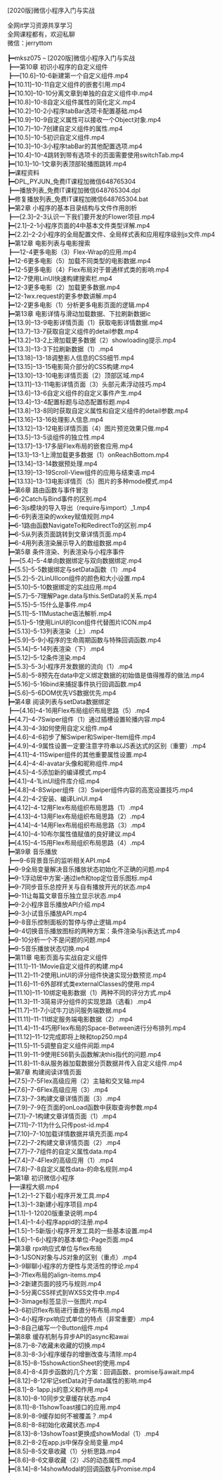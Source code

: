 [2020版]微信小程序入门与实战

全网it学习资源共享学习<br>全网课程都有，欢迎私聊<br>微信：jerryttom<br>

┣━mksz075 – [2020版]微信小程序入门与实战<br> ┣━第10章 初识小程序的自定义组件<br> ┣━[10.6]–10-6新建第一个自定义组件.mp4<br> ┣━[10.11]–10-11自定义组件的嵌套引用.mp4<br> ┣━[10.10]–10-10分离文章到单独的自定义组件中.mp4<br> ┣━[10.8]–10-8自定义组件属性的简化定义.mp4<br> ┣━[10.2]–10-2小程序tabBar选项卡配置基础.mp4<br> ┣━[10.9]–10-9自定义属性可以接收一个Object对象.mp4<br> ┣━[10.7]–10-7创建自定义组件的属性.mp4<br> ┣━[10.5]–10-5初识自定义组件.mp4<br> ┣━[10.3]–10-3小程序tabBar的其他配置选项.mp4<br> ┣━[10.4]–10-4跳转到带有选项卡的页面需要使用switchTab.mp4<br> ┣━[10.1]–10-1文章列表顶部轮播图跳转.mp4<br> ┣━课程资料<br> ┣━DPL_PYJUN_免费IT课程加微信648765304<br> ┣━播放列表_免费IT课程加微信648765304.dpl<br> ┣━修复播放列表_免费IT课程加微信648765304.bat<br> ┣━第2章 小程序的基本目录结构与文件作用剖析<br> ┣━[2.3]–2-3认识一下我们要开发的Flower项目.mp4<br> ┣━[2.1]–2-1小程序页面的4中基本文件类型详解.mp4<br> ┣━[2.2]–2-2小程序的全局配置文件、全局样式表和应用程序级别js文件.mp4<br> ┣━第12章 电影列表与电影搜索<br> ┣━12-4更多电影（3）Flex-Wrap的应用.mp4<br> ┣━12-6更多电影（5）加载不同类型的电影数据.mp4<br> ┣━12-5更多电影（4）Flex布局对于普通样式类的影响.mp4<br> ┣━12-7使用LinUI快速构建搜索栏.mp4<br> ┣━12-3更多电影（2）加载更多数据.mp4<br> ┣━12-1wx.request的更多参数讲解.mp4<br> ┣━12-2更多电影（1）分析更多电影页面的逻辑.mp4<br> ┣━第13章 电影详情与滑动加载数据、下拉刷新数据ic<br> ┣━[13.9]–13-9电影详情页面（1）获取电影详情数据.mp4<br> ┣━[13.7]–13-7获取自定义组件的detail参数.mp4<br> ┣━[13.2]–13-2上滑加载更多数据（2）showloading提示.mp4<br> ┣━[13.3]–13-3下拉刷新数据（1）.mp4<br> ┣━[13.18]–13-18调整影人信息的CSS细节.mp4<br> ┣━[13.15]–13-15电影简介部分的CSS构建.mp4<br> ┣━[13.10]–13-10电影详情页面（2）顶部区域.mp4<br> ┣━[13.11]–13-11电影详情页面（3）头部元素浮动技巧.mp4<br> ┣━[13.6]–13-6自定义组件的自定义事件产生.mp4<br> ┣━[13.4]–13-4配置标题与动态配置标题.mp4<br> ┣━[13.8]–13-8同时获取自定义属性和自定义组件的detail参数.mp4<br> ┣━[13.16]–13-16处理影人信息.mp4<br> ┣━[13.12]–13-12电影详情页面（4）图片预览效果只做.mp4<br> ┣━[13.5]–13-5谈组件的独立性.mp4<br> ┣━[13.17]–13-17多层Flex布局的嵌套应用.mp4<br> ┣━[13.1]–13-1上滑加载更多数据（1）onReachBottom.mp4<br> ┣━[13.14]–13-14数据预处理.mp4<br> ┣━[13.19]–13-19Scroll-View组件的应用与结束语.mp4<br> ┣━[13.13]–13-13电影详情页（5）图片的多种mode模式.mp4<br> ┣━第6章 路由函数与事件冒泡<br> ┣━6-2Catch与Bind事件的区别.mp4<br> ┣━6-3js模块的导入导出（require与import）_1.mp4<br> ┣━6-6列表渲染的wxkey赋值规则.mp4<br> ┣━6-1路由函数NavigateTo和RedirectTo的区别.mp4<br> ┣━6-5从列表页面跳转到文章详情页面.mp4<br> ┣━6-4用列表渲染展示导入的数组数据.mp4<br> ┣━第5章 条件渲染、列表渲染与小程序事件<br> ┣━[5.4]–5-4单向数据绑定与双向数据绑定.mp4<br> ┣━[5.5]–5-5数据绑定与setData函数（1）.mp4<br> ┣━[5.2]–5-2LinUIIcon组件的颜色和大小设置.mp4<br> ┣━[5.10]–5-10数据绑定的实战应用.mp4<br> ┣━[5.7]–5-7理解Page.data与this.SetData的关系.mp4<br> ┣━[5.15]–5-15什么是事件.mp4<br> ┣━[5.11]–5-11Mustache语法解析.mp4<br> ┣━[5.1]–5-1使用LinUI的Icon组件代替图片ICON.mp4<br> ┣━[5.13]–5-13列表渲染（上）.mp4<br> ┣━[5.9]–5-9小程序的生命周期函数与特殊回调函数.mp4<br> ┣━[5.14]–5-14列表渲染（下）.mp4<br> ┣━[5.12]–5-12条件渲染.mp4<br> ┣━[5.3]–5-3小程序开发数据的流向（1）.mp4<br> ┣━[5.8]–5-8预先在data中定义绑定数据的初始值是值得推荐的做法.mp4<br> ┣━[5.16]–5-16bind来捕捉事件执行回调函数.mp4<br> ┣━[5.6]–5-6DOM优先VS数据优先.mp4<br> ┣━第4章 阅读列表与setData数据绑定<br> ┣━[4.16]–4-16用Flex布局组织布局思路（5）.mp4<br> ┣━[4.7]–4-7Swiper组件（1）通过插槽设置轮播内容.mp4<br> ┣━[4.3]–4-3如何使用自定义组件.mp4<br> ┣━[4.6]–4-6初步了解Swiper和Swiper-Item组件.mp4<br> ┣━[4.9]–4-9属性设置一定要注意字符串以JS表达式的区别（重要）.mp4<br> ┣━[4.11]–4-11Swiper组件的其他重要属性设置.mp4<br> ┣━[4.4]–4-4l-avatar头像和昵称组件.mp4<br> ┣━[4.5]–4-5添加新的编译模式.mp4<br> ┣━[4.1]–4-1LinUI组件库介绍.mp4<br> ┣━[4.8]–4-8Swiper组件（3）Swiper组件内容的高宽设置技巧.mp4<br> ┣━[4.2]–4-2安装、编译LinUI.mp4<br> ┣━[4.12]–4-12用Flex布局组织布局思路（1）.mp4<br> ┣━[4.13]–4-13用Flex布局组织布局思路（2）.mp4<br> ┣━[4.14]–4-14用Flex布局组织布局思路（3）.mp4<br> ┣━[4.10]–4-10布尔属性值赋值的良好建议.mp4<br> ┣━[4.15]–4-15用Flex布局组织布局思路（4）.mp4<br> ┣━第9章 音乐播放<br> ┣━9-6背景音乐的监听相关API.mp4<br> ┣━9-9全局变量解决音乐播放状态初始化不正确的问题.mp4<br> ┣━9-1浮动居中方案-通过left和top定位音乐图标.mp4<br> ┣━9-7同步音乐总控开关与自有播放开光的状态.mp4<br> ┣━9-11让每篇文章音乐独立显示状态.mp4<br> ┣━9-2小程序音乐播放API介绍.mp4<br> ┣━9-3小试音乐播放API.mp4<br> ┣━9-8音乐控制面板的暂停与停止逻辑.mp4<br> ┣━9-4切换音乐播放图标的两种方案：条件渲染与js表达式.mp4<br> ┣━9-10分析一个不是问题的问题.mp4<br> ┣━9-5音乐播放状态切换.mp4<br> ┣━第11章 电影页面与实战自定义组件<br> ┣━[11.1]–11-1Movie自定义组件的构建.mp4<br> ┣━[11.2]–11-2使用LinUI的评分组件快速实现分数预览.mp4<br> ┣━[11.6]–11-6外部样式类externalClasses的使用.mp4<br> ┣━[11.10]–11-10绑定电影数据（1）两种不同的评分方式.mp4<br> ┣━[11.3]–11-3简易评分组件的实现思路（选看）.mp4<br> ┣━[11.7]–11-7小试牛刀访问服务端数据.mp4<br> ┣━[11.11]–11-11绑定服务端电影数据（2）.mp4<br> ┣━[11.4]–11-4巧用Flex布局的Space-Between进行分布排列.mp4<br> ┣━[11.12]–11-12完成即将上映和top250.mp4<br> ┣━[11.5]–11-5调整自定义组件间距.mp4<br> ┣━[11.9]–11-9使用ES6箭头函数解决this指代的问题.mp4<br> ┣━[11.8]–11-8从服务器加载数据分页数据并传入自定义组件.mp4<br> ┣━第7章 构建阅读详情页面<br> ┣━[7.5]–7-5Flex高级应用（2）主轴和交叉轴.mp4<br> ┣━[7.6]–7-6Flex高级应用（3）.mp4<br> ┣━[7.3]–7-3构建文章详情页面（3）.mp4<br> ┣━[7.9]–7-9在页面的onLoad函数中获取查询参数.mp4<br> ┣━[7.1]–7-1构建文章详情页面（1）.mp4<br> ┣━[7.11]–7-11为什么只传post-id.mp4<br> ┣━[7.10]–7-10加载详情数据并填充页面.mp4<br> ┣━[7.2]–7-2构建文章详情页面（2）.mp4<br> ┣━[7.7]–7-7组件的自定义属性data.mp4<br> ┣━[7.4]–7-4Flex的高级应用（1）.mp4<br> ┣━[7.8]–7-8自定义属性data-的命名规则.mp4<br> ┣━第1章 初识微信小程序<br> ┣━课程大纲.mp4<br> ┣━[1.2]–1-2下载小程序开发工具.mp4<br> ┣━[1.3]–1-3新建小程序项目.mp4<br> ┣━[1.1]–1-12020版重录说明.mp4<br> ┣━[1.4]–1-4小程序appid的注册.mp4<br> ┣━[1.5]–1-5新版小程序开发工具的一些基本设置.mp4<br> ┣━[1.6]–1-6小程序的基本单位-Page页面.mp4<br> ┣━第3章 rpx响应式单位与flex布局<br> ┣━3-1JSON对象与JS对象的区别（重点）.mp4<br> ┣━3-9聊聊小程序的方便性与灵活性的悖论.mp4<br> ┣━3-7flex布局的align-items.mp4<br> ┣━3-2新建页面的技巧与规则.mp4<br> ┣━3-5分离CSS样式到WXSS文件中.mp4<br> ┣━3-3image标签显示一张图片.mp4<br> ┣━3-6初识flex布局进行垂直分布布局.mp4<br> ┣━3-4小程序rpx响应式单位的特点（非常重要）.mp4<br> ┣━3-8自己编写一个Button组件.mp4<br> ┣━第8章 缓存机制与异步API的async和awai<br> ┣━[8.7]–8-7收藏未收藏的切换.mp4<br> ┣━[8.3]–8-3小程序缓存的增删改查与清除.mp4<br> ┣━[8.15]–8-15showActionSheet的使用.mp4<br> ┣━[8.4]–8-4异步函数的几个方案：回调函数、promise与await.mp4<br> ┣━[8.12]–8-12牢记setData对于data属性的影响.mp4<br> ┣━[8.1]–8-1app.js的意义和作用.mp4<br> ┣━[8.10]–8-10同步文章缓存状态.mp4<br> ┣━[8.11]–8-11showToast接口的应用.mp4<br> ┣━[8.9]–8-9缓存如何不被覆盖？.mp4<br> ┣━[8.8]–8-8初始化收藏状态.mp4<br> ┣━[8.13]–8-13showToast更换成showModal（1）.mp4<br> ┣━[8.2]–8-2在app.js中保存全局变量.mp4<br> ┣━[8.5]–8-5文章收藏（1）分析思路.mp4<br> ┣━[8.6]–8-6文章收藏（2）JS的动态属性.mp4<br> ┣━[8.14]–8-14showModal的回调函数与Promise.mp4